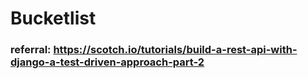 # Bucketlist

### referral: https://scotch.io/tutorials/build-a-rest-api-with-django-a-test-driven-approach-part-2
